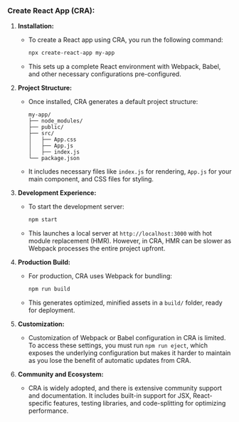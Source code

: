 ### **Create React App (CRA):**

1. **Installation:**
   - To create a React app using CRA, you run the following command:
     ```bash
     npx create-react-app my-app
     ```
   - This sets up a complete React environment with Webpack, Babel, and other necessary configurations pre-configured.

2. **Project Structure:**
   - Once installed, CRA generates a default project structure:
     ```
     my-app/
     ├── node_modules/
     ├── public/
     ├── src/
     │   ├── App.css
     │   ├── App.js
     │   ├── index.js
     └── package.json
     ```
   - It includes necessary files like `index.js` for rendering, `App.js` for your main component, and CSS files for styling.

3. **Development Experience:**
   - To start the development server:
     ```bash
     npm start
     ```
   - This launches a local server at `http://localhost:3000` with hot module replacement (HMR). However, in CRA, HMR can be slower as Webpack processes the entire project upfront.

4. **Production Build:**
   - For production, CRA uses Webpack for bundling:
     ```bash
     npm run build
     ```
   - This generates optimized, minified assets in a `build/` folder, ready for deployment.

5. **Customization:**
   - Customization of Webpack or Babel configuration in CRA is limited. To access these settings, you must run `npm run eject`, which exposes the underlying configuration but makes it harder to maintain as you lose the benefit of automatic updates from CRA.

6. **Community and Ecosystem:**
   - CRA is widely adopted, and there is extensive community support and documentation. It includes built-in support for JSX, React-specific features, testing libraries, and code-splitting for optimizing performance.
